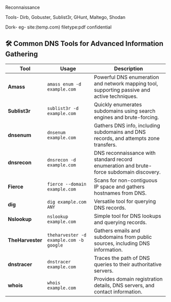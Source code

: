 Reconnaissance

Tools-
Dirb, Gobuster, Sublist3r, GHunt, Maltego, Shodan

Dork-
eg- site:(temp.com) filetype:pdf confidential


## 🛠 Common DNS Tools for Advanced Information Gathering
| Tool          | Usage                         | Description                                                |
|---------------|-------------------------------|------------------------------------------------------------|
| **Amass**     | `amass enum -d example.com`   | Powerful DNS enumeration and network mapping tool, supporting passive and active techniques. |
| **Sublist3r** | `sublist3r -d example.com`    | Quickly enumerates subdomains using search engines and brute-forcing. |
| **dnsenum**   | `dnsenum example.com`         | Gathers DNS info, including subdomains and DNS records, and attempts zone transfers. |
| **dnsrecon**  | `dnsrecon -d example.com`     | DNS reconnaissance with standard record enumeration and brute-force subdomain discovery. |
| **Fierce**    | `fierce --domain example.com` | Scans for non-contiguous IP space and gathers hostnames from DNS. |
| **dig**       | `dig example.com ANY`         | Versatile tool for querying DNS records.                   |
| **Nslookup**  | `nslookup example.com`        | Simple tool for DNS lookups and querying records.          |
| **TheHarvester** | `theharvester -d example.com -b google` | Gathers emails and subdomains from public sources, including DNS information. |
| **dnstracer** | `dnstracer example.com`       | Traces the path of DNS queries to their authoritative servers. |
| **whois**     | `whois example.com`           | Provides domain registration details, DNS servers, and contact information. |
